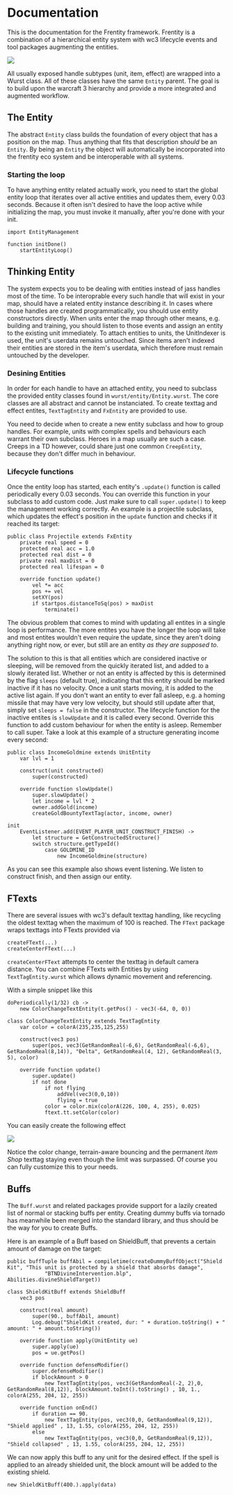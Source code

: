 # Documentation

This is the documentation for the Frentity framework.
Frentity is a combination of a hierarchical entity system with wc3 lifecycle events and tool packages augmenting the entities.

![](./hierarchy.png)

All usually exposed handle subtypes (unit, item, effect) are wrapped into a Wurst class. All of these classes have the same `Entity` parent.
The goal is to build upon the warcraft 3 hierarchy and provide a more integrated and augmented workflow.

## The Entity

The abstract `Entity` class builds the foundation of every object that has a position on the map. Thus anything that fits that description *should* be an `Entity`.
By being an `Entity` the object will automatically be incorporated into the frentity eco system and be interoperable with all systems.

### Starting the loop

To have anything entity related actually work, you need to start the global entity loop that iterates over all active entities and updates them, every 0.03 seconds. Because it often isn't desired to have the loop active while initializing the map, you must invoke it manually, after you're done with your init.

```wurst
import EntityManagement

function initDone()
	startEntityLoop()
```

## Thinking Entity

The system expects you to be dealing with entities instead of jass handles most of the time. To be interoprable every such handle that will exist in your map, should have a related entity instance describing it. In cases where those handles are created programmatically, you should use entity constructors directly. When units enter the map through other means, e.g. building and training, you should listen to those events and assign an entity to the existing unit immediately.
To attach entities to units, the UnitIndexer is used, the unit's userdata remains untouched. Since items aren't indexed their entities are stored in the item's userdata, which therefore must remain untouched by the developer.

### Desining Entities

In order for each handle to have an attached entity, you need to subclass the provided entity classes found in `wurst/entity/Entity.wurst`. The core classes are all abstract and cannot be instanciated. To create texttag and effect entites, `TextTagEntity` and `FxEntity` are provided to use.

You need to decide when to create a new entity subclass and how to group handles. For example, units with complex spells and behaviours each warrant their own subclass. Heroes in a map usually are such a case. Creeps in a TD however, could share just one common `CreepEntity`, because they don't differ much in behaviour.

### Lifecycle functions

Once the entity loop has started, each entity's `.update()` function is called periodically every 0.03 seconds. You can override this function in your subclass to add custom code. Just make sure to call `super.update()` to keep the management working correctly. An example is a projectile subclass, which updates the effect's position in the `update` function and checks if it reached its target:

```wurst
public class Projectile extends FxEntity
	private real speed = 0
	protected real acc = 1.0
	protected real dist = 0
	private real maxDist = 0
	protected real lifespan = 0
		
	override function update()
		vel *= acc
		pos += vel
		setXY(pos)
		if startpos.distanceToSq(pos) > maxDist
			terminate()
```

The obvious problem that comes to mind with updating all entites in a single loop is performance. The more entites you have the longer the loop will take and most entites wouldn't even require the update, since they aren't doing anything right now, or ever, but still are an entity *as they are supposed to*.

The solution to this is that all entities which are considered inactive or sleeping, will be removed from the quickly iterated list, and added to a slowly iterated list. Whether or not an entity is affected by this is determined by the flag `sleeps` (default true), indicating that this entity should be marked inactive if it has no velocity.
Once a unit starts moving, it is added to the active list again. If you don't want an entity to ever fall asleep, e.g. a homing missile that may have very low velocity, but should still update after that, simply set `sleeps = false` in the constructor.
The lifecycle function for the inactive entites is `slowUpdate` and it is called every second. Override this function to add custom behaviour for when the entity is asleep. Remember to call super. Take a look at this example of a structure generating income every second:

```wurst
public class IncomeGoldmine extends UnitEntity
	var lvl = 1

	construct(unit constructed)
		super(constructed)

	override function slowUpdate()
		super.slowUpdate()
		let income = lvl * 2
		owner.addGold(income)
		createGoldBountyTextTag(actor, income, owner)

init
	EventListener.add(EVENT_PLAYER_UNIT_CONSTRUCT_FINISH) ->
		let structure = GetConstructedStructure()
		switch structure.getTypeId()
			case GOLDMINE_ID
				new IncomeGoldmine(structure)
```

As you can see this example also shows event listening. We listen to construct finish, and then assign our entity.

## FTexts

There are several issues with wc3's default texttag handling, like recycling the oldest texttag when the maximum of 100 is reached.
The `FText` package wraps texttags into FTexts provided via 
```
createFText(...)
createCenterFText(...)
```

`createCenterFText` attempts to center the texttag in default camera distance. You can combine FTexts with Entities by using `TextTagEntity.wurst` which allows dynamic movement and referencing.

With a simple snippet like this
```
doPeriodically(1/32) cb ->
	new ColorChangeTextEntity(t.getPos() - vec3(-64, 0, 0))
    
class ColorChangeTextEntity extends TextTagEntity
	var color = colorA(235,235,125,255)

	construct(vec3 pos)
		super(pos, vec3(GetRandomReal(-6,6), GetRandomReal(-6,6), GetRandomReal(8,14)), "Ðelta", GetRandomReal(4, 12), GetRandomReal(3, 5), color)

	override function update()
		super.update()
		if not done
			if not flying
				addVel(vec3(0,0,10))
				flying = true
			color = color.mix(colorA(226, 100, 4, 255), 0.025)
			ftext.tt.setColor(color)
```
You can easily create the following effect

![](https://media.giphy.com/media/1o1oeeUn3HP64iCIuV/giphy.gif)

Notice the color change, terrain-aware bouncing and the permanent *Item Shop* texttag staying even though the limit was surpassed. Of course you can fully customize this to your needs.

## Buffs

The `Buff.wurst` and related packages provide support for a lazily created list of normal or stacking buffs per entity. Creating dummy buffs via tornado has meanwhile been merged into the standard library, and thus should be the way for you to create Buffs.

Here is an example of a Buff based on ShieldBuff, that prevents a certain amount of damage on the target:

```
public buffTuple buffAbil = compiletime(createDummyBuffObject("Shield Kit", "This unit is protected by a shield that absorbs damage", 
			"BTNDivineIntervention.blp", Abilities.divineShieldTarget))
            
class ShieldKitBuff extends ShieldBuff
	vec3 pos

	construct(real amount)
		super(90., buffAbil, amount)
		Log.debug("ShieldKit created, dur: " + duration.toString() + " amount: " + amount.toString())

	override function apply(UnitEntity ue) 
		super.apply(ue)
		pos = ue.getPos()

	override function defenseModifier()
		super.defenseModifier()
		if blockAmount > 0
			new TextTagEntity(pos, vec3(GetRandomReal(-2, 2),0, GetRandomReal(8,12)), blockAmount.toInt().toString() , 10, 1., colorA(255, 204, 12, 255))

	override function onEnd()
		if duration == 90.
			new TextTagEntity(pos, vec3(0,0, GetRandomReal(9,12)), "Shield applied" , 13, 1.55, colorA(255, 204, 12, 255))
		else
			new TextTagEntity(pos, vec3(0,0, GetRandomReal(9,12)), "Shield collapsed" , 13, 1.55, colorA(255, 204, 12, 255))
```

We can now apply this buff to any unit for the desired effect. If the spell is applied to an already shielded unit, the block amount will be added to the existing shield.
```
new ShieldKitBuff(400.).apply(data)
```
